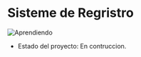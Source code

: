 <h1 aling = "center"> Sisteme de Regristro</h1>


![Aprendiendo](https://github.com/Rene-salguero/sistema-de-registro/assets/124917756/990660b6-b2ef-463f-871a-2f61e2cc060b)



- Estado del proyecto: En contruccion.

